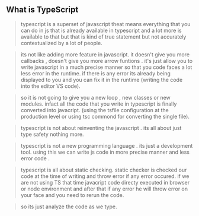 ## What is TypeScript

> typescript is a superset of javascript theat means everything that you can do in js that is already available in typescript and a lot more is available to that but that is kind of true statement but not accurately contextualized by a lot of people.
 
> its not like adding more feature in javascript. it doesn't give you more callbacks , doesn't give you more arrow funtions . it's just allow you to write javascript in a much precise manner so that you code faces a lot less error in the runtime. if there is any error its already being displayed to you and you can fix it in the runtime (writing the code into the editor VS code).

> so it is not going to give you a new loop , new classes or new modules. infact all the code that you write in typescript is finally converted into javacript. (using the tsfile configuration at the production level or using tsc commond for converting the single file).

> typescript is not about reinventing the javascript . its all about just type safety nothing more.

> typescript is not a new programming language . its just a development tool. using this we can write js code in more precise manner and less error code . 

> typescript is all about static checking. static checker is checked our code at the time of writing and throw error if any error occured. if we are not using TS that time javacript code directy executed in browser or node environment and after that if any error he will throw error on your face and you need to rerun the code.

> so its just analyze the code as we type.